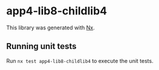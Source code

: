 # app4-lib8-childlib4

This library was generated with [Nx](https://nx.dev).

## Running unit tests

Run `nx test app4-lib8-childlib4` to execute the unit tests.
